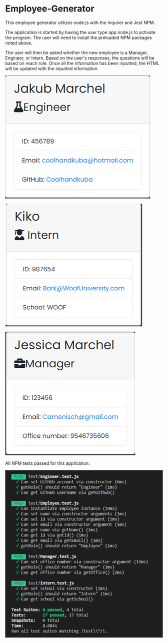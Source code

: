 # Employee-Generator

This employee generator utilizes node.js with the Inquirer and Jest NPM. 

The application is started by having the user type app node.js to activate the program. The user will need to install the preloaded NPM packages noted above. 

The user will then be asked whether the new employee is a Manager, Engineer, or Intern. Based on the user's responses, the questions will be based on reach role. 
Once all the information has been inputted, the HTML will be updated with the inputted information. 

![Egnineer](/assets/Engineer.PNG)

![Intern](/assets/Intern.PNG)

![Manager](/assets/Manager.PNG)

All NPM tests passed for this application. 

![testResults](/assets/testResults.PNG)
